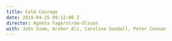 ```yaml
---
title: Cold Courage
date: 2019-04-25 09:12:00 Z
director: Agneta Fagerström-Olsson
with: John Simm, Arsher Ali, Caroline Goodall, Peter Coonan
---
```


